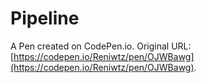 # Pipeline

A Pen created on CodePen.io. Original URL: [https://codepen.io/Reniwtz/pen/OJWBawg](https://codepen.io/Reniwtz/pen/OJWBawg).

